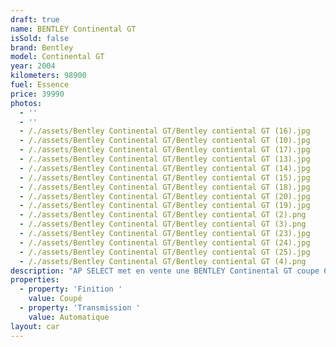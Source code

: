 ```yaml
---
draft: true
name: BENTLEY Continental GT
isSold: false
brand: Bentley
model: Continental GT
year: 2004
kilometers: 98900
fuel: Essence
price: 39990
photos:
  - ''
  - ''
  - /./assets/Bentley Continental GT/Bentley contiental GT (16).jpg
  - /./assets/Bentley Continental GT/Bentley contiental GT (10).jpg
  - /./assets/Bentley Continental GT/Bentley contiental GT (17).jpg
  - /./assets/Bentley Continental GT/Bentley contiental GT (13).jpg
  - /./assets/Bentley Continental GT/Bentley contiental GT (14).jpg
  - /./assets/Bentley Continental GT/Bentley contiental GT (15).jpg
  - /./assets/Bentley Continental GT/Bentley contiental GT (18).jpg
  - /./assets/Bentley Continental GT/Bentley contiental GT (20).jpg
  - /./assets/Bentley Continental GT/Bentley contiental GT (19).jpg
  - /./assets/Bentley Continental GT/Bentley contiental GT (2).png
  - /./assets/Bentley Continental GT/Bentley contiental GT (3).png
  - /./assets/Bentley Continental GT/Bentley contiental GT (23).jpg
  - /./assets/Bentley Continental GT/Bentley contiental GT (24).jpg
  - /./assets/Bentley Continental GT/Bentley contiental GT (25).jpg
  - /./assets/Bentley Continental GT/Bentley contiental GT (4).png
description: "AP SELECT met en vente une BENTLEY Continental GT coupe 6.0 W12 560cv quattro\n\nModèle du 02/2004 avec 99000km\n\nCouleur Cypress gris metallic, intérieur cuir cognac\n\nCarte grise française \U0001F1EB\U0001F1F7\n\nLe véhicule est en parfait état avec carnet complet et historique suivi.\n\nPneus et freins en bon état.\n\nUn nouveau service sera fait pour la vente.\n\nÉquipements et options :\n- Boîte Auto 6\n- Jantes 19 pouces MULLINER\n- Suspensions pneumatique\n- Horloge Breitling\n- Phares Xenons\n- Sellerie cuir\n- Sièges chauffants et ventilés\n- Keyless démarrage sans clés\n- Téléphone d’époque dans l’accoudoir\n- Réglages Lombaires électriques\n- Navigation\n- Affichage multifonctions\n- Climatisation bi zone\n- Éclairage et essuie-glaces automatique\n- Rétroviseurs int / ext Electrochrome\n- Éclairage d’ambiance\n\nDisponible et visible sur RDV pour acheteur sérieux.\n\nRéalisation des démarches d'immatriculation.\n\nAP SELECT c'est des solutions de courtage et conciergerie sur mesure pour profiter librement de sa passion et de son patrimoine.\n\nPrenez le volant, AP SELECT s'occupe du reste."
properties:
  - property: 'Finition '
    value: Coupé
  - property: 'Transmission '
    value: Automatique
layout: car
---
```


